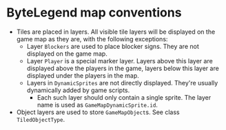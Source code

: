 # ByteLegend map conventions

- Tiles are placed in layers. All visible tile layers will be displayed on the game map as they are, with the following exceptions:
  - Layer `Blockers` are used to place blocker signs. They are not displayed on the game map.
  - Layer `Player` is a special marker layer. Layers above this layer are displayed above the players in the game,
    layers below this layer are displayed under the players in the map.
  - Layers in `DynamicSprites` are not directly displayed. They're usually dynamically added by game scripts.
    - Each such layer should only contain a single sprite. The layer name is used as `GameMapDynamicSprite.id`.
- Object layers are used to store `GameMapObject`s. See class `TiledObjectType`.
